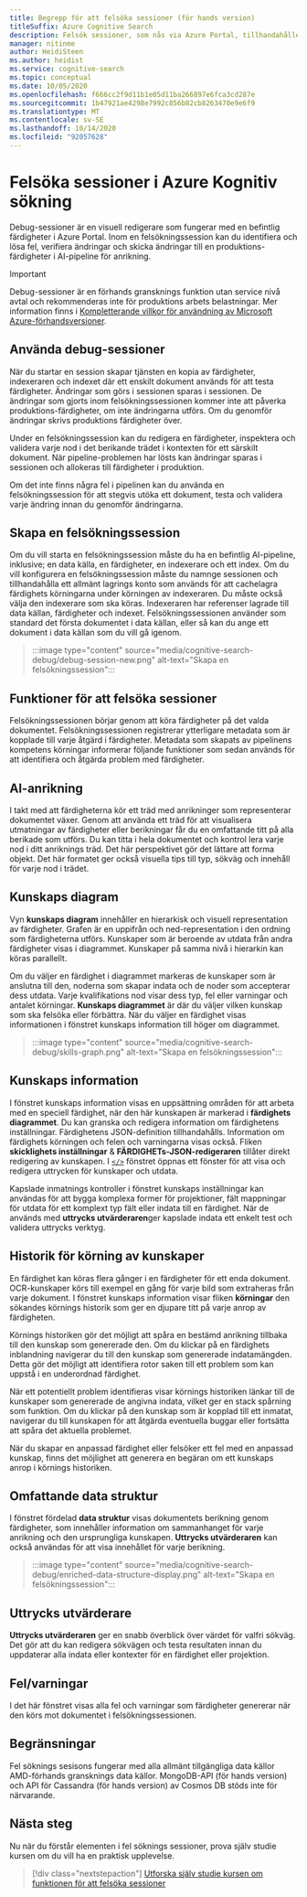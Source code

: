 ```yaml
---
title: Begrepp för att felsöka sessioner (för hands version)
titleSuffix: Azure Cognitive Search
description: Felsök sessioner, som nås via Azure Portal, tillhandahåller en IDE som miljö där du kan identifiera och åtgärda fel, verifiera ändringar och skicka ändringar till färdighetsuppsättningar i AI-pipeline. Debug-sessioner är i för hands version.
manager: nitinme
author: HeidiSteen
ms.author: heidist
ms.service: cognitive-search
ms.topic: conceptual
ms.date: 10/05/2020
ms.openlocfilehash: f666cc2f9d11b1e05d11ba266897e6fca3cd287e
ms.sourcegitcommit: 1b47921ae4298e7992c856b82cb8263470e9e6f9
ms.translationtype: MT
ms.contentlocale: sv-SE
ms.lasthandoff: 10/14/2020
ms.locfileid: "92057628"
---
```

# <a name="debug-sessions-in-azure-cognitive-search"></a>Felsöka sessioner i Azure Kognitiv sökning

Debug-sessioner är en visuell redigerare som fungerar med en befintlig färdigheter i Azure Portal. Inom en felsökningssession kan du identifiera och lösa fel, verifiera ändringar och skicka ändringar till en produktions-färdigheter i AI-pipeline för anrikning.

> [!Important]
> Debug-sessioner är en förhands gransknings funktion utan service nivå avtal och rekommenderas inte för produktions arbets belastningar. Mer information finns i [Kompletterande villkor för användning av Microsoft Azure-förhandsversioner](https://azure.microsoft.com/support/legal/preview-supplemental-terms/).
>

## <a name="using-debug-sessions"></a>Använda debug-sessioner

När du startar en session skapar tjänsten en kopia av färdigheter, indexeraren och indexet där ett enskilt dokument används för att testa färdigheter. Ändringar som görs i sessionen sparas i sessionen. De ändringar som gjorts inom felsökningssessionen kommer inte att påverka produktions-färdigheter, om inte ändringarna utförs. Om du genomför ändringar skrivs produktions färdigheter över.

Under en felsökningssession kan du redigera en färdigheter, inspektera och validera varje nod i det berikande trädet i kontexten för ett särskilt dokument. När pipeline-problemen har lösts kan ändringar sparas i sessionen och allokeras till färdigheter i produktion. 

Om det inte finns några fel i pipelinen kan du använda en felsökningssession för att stegvis utöka ett dokument, testa och validera varje ändring innan du genomför ändringarna.

## <a name="creating-a-debug-session"></a>Skapa en felsökningssession

Om du vill starta en felsökningssession måste du ha en befintlig AI-pipeline, inklusive; en data källa, en färdigheter, en indexerare och ett index. Om du vill konfigurera en felsökningssession måste du namnge sessionen och tillhandahålla ett allmänt lagrings konto som används för att cachelagra färdighets körningarna under körningen av indexeraren. Du måste också välja den indexerare som ska köras. Indexeraren har referenser lagrade till data källan, färdigheter och indexet. Felsökningssessionen använder som standard det första dokumentet i data källan, eller så kan du ange ett dokument i data källan som du vill gå igenom.

> :::image type="content" source="media/cognitive-search-debug/debug-session-new.png" alt-text="Skapa en felsökningssession":::

## <a name="debug-session-features"></a>Funktioner för att felsöka sessioner

Felsökningssessionen börjar genom att köra färdigheter på det valda dokumentet. Felsökningssessionen registrerar ytterligare metadata som är kopplade till varje åtgärd i färdigheter. Metadata som skapats av pipelinens kompetens körningar informerar följande funktioner som sedan används för att identifiera och åtgärda problem med färdigheter.

## <a name="ai-enrichments"></a>AI-anrikning

I takt med att färdigheterna kör ett träd med anrikninger som representerar dokumentet växer. Genom att använda ett träd för att visualisera utmatningar av färdigheter eller berikningar får du en omfattande titt på alla berikade som utförs. Du kan titta i hela dokumentet och kontrol lera varje nod i ditt anriknings träd. Det här perspektivet gör det lättare att forma objekt. Det här formatet ger också visuella tips till typ, sökväg och innehåll för varje nod i trädet.

## <a name="skill-graph"></a>Kunskaps diagram

Vyn **kunskaps diagram** innehåller en hierarkisk och visuell representation av färdigheter. Grafen är en uppifrån och ned-representation i den ordning som färdigheterna utförs. Kunskaper som är beroende av utdata från andra färdigheter visas i diagrammet. Kunskaper på samma nivå i hierarkin kan köras parallellt. 

Om du väljer en färdighet i diagrammet markeras de kunskaper som är anslutna till den, noderna som skapar indata och de noder som accepterar dess utdata. Varje kvalifikations nod visar dess typ, fel eller varningar och antalet körningar. **Kunskaps diagrammet** är där du väljer vilken kunskap som ska felsöka eller förbättra. När du väljer en färdighet visas informationen i fönstret kunskaps information till höger om diagrammet.

> :::image type="content" source="media/cognitive-search-debug/skills-graph.png" alt-text="Skapa en felsökningssession":::

## <a name="skill-details"></a>Kunskaps information

I fönstret kunskaps information visas en uppsättning områden för att arbeta med en speciell färdighet, när den här kunskapen är markerad i **färdighets diagrammet**. Du kan granska och redigera information om färdighetens inställningar. Färdighetens JSON-definition tillhandahålls. Information om färdighets körningen och felen och varningarna visas också. Fliken **skicklighets inställningar** & **FÄRDIGHETs-JSON-redigeraren** tillåter direkt redigering av kunskapen. I [`</>`](#expression-evaluator) fönstret öppnas ett fönster för att visa och redigera uttrycken för kunskaper och utdata.

Kapslade inmatnings kontroller i fönstret kunskaps inställningar kan användas för att bygga komplexa former för projektioner, fält mappningar för utdata för ett komplext typ fält eller indata till en färdighet. När de används med **uttrycks utvärderaren**ger kapslade indata ett enkelt test och validera uttrycks verktyg.

## <a name="skill-execution-history"></a>Historik för körning av kunskaper

En färdighet kan köras flera gånger i en färdigheter för ett enda dokument. OCR-kunskaper körs till exempel en gång för varje bild som extraheras från varje dokument. I fönstret kunskaps information visar fliken **körningar** den sökandes körnings historik som ger en djupare titt på varje anrop av färdigheten. 

Körnings historiken gör det möjligt att spåra en bestämd anrikning tillbaka till den kunskap som genererade den. Om du klickar på en färdighets inblandning navigerar du till den kunskap som genererade indatamängden. Detta gör det möjligt att identifiera rotor saken till ett problem som kan uppstå i en underordnad färdighet. 

När ett potentiellt problem identifieras visar körnings historiken länkar till de kunskaper som genererade de angivna indata, vilket ger en stack spårning som funktion. Om du klickar på den kunskap som är kopplad till ett inmatat, navigerar du till kunskapen för att åtgärda eventuella buggar eller fortsätta att spåra det aktuella problemet.

När du skapar en anpassad färdighet eller felsöker ett fel med en anpassad kunskap, finns det möjlighet att generera en begäran om ett kunskaps anrop i körnings historiken.

## <a name="enriched-data-structure"></a>Omfattande data struktur

I fönstret fördelad **data struktur** visas dokumentets berikning genom färdigheter, som innehåller information om sammanhanget för varje anrikning och den ursprungliga kunskapen. **Uttrycks utvärderaren** kan också användas för att visa innehållet för varje berikning.

> :::image type="content" source="media/cognitive-search-debug/enriched-data-structure-display.png" alt-text="Skapa en felsökningssession":::

## <a name="expression-evaluator"></a>Uttrycks utvärderare

**Uttrycks utvärderaren** ger en snabb överblick över värdet för valfri sökväg. Det gör att du kan redigera sökvägen och testa resultaten innan du uppdaterar alla indata eller kontexter för en färdighet eller projektion.

## <a name="errorswarnings"></a>Fel/varningar

I det här fönstret visas alla fel och varningar som färdigheter genererar när den körs mot dokumentet i felsökningssessionen.

## <a name="limitations"></a>Begränsningar

Fel söknings sesisons fungerar med alla allmänt tillgängliga data källor AMD-förhands gransknings data källor. MongoDB-API (för hands version) och API för Cassandra (för hands version) av Cosmos DB stöds inte för närvarande.

## <a name="next-steps"></a>Nästa steg

Nu när du förstår elementen i fel söknings sessioner, prova själv studie kursen om du vill ha en praktisk upplevelse.

> [!div class="nextstepaction"]
> [Utforska själv studie kursen om funktionen för att felsöka sessioner](./cognitive-search-tutorial-debug-sessions.md)